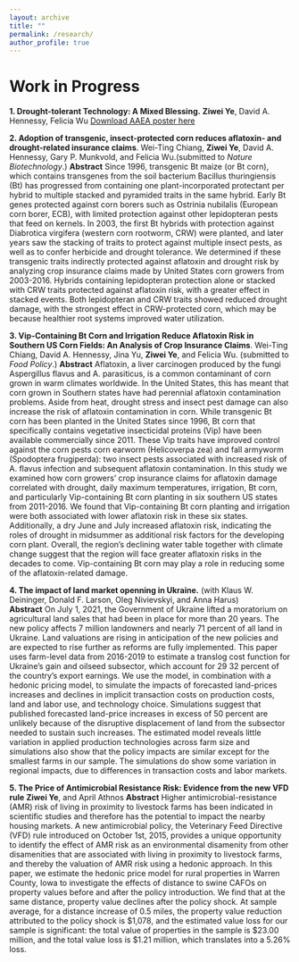 ```yaml
---
layout: archive
title: ""
permalink: /research/
author_profile: true
---
```


# Work in Progress
**1. Drought-tolerant Technology: A Mixed Blessing.** **Ziwei Ye**, David A. Hennessy, Felicia Wu
[Download AAEA poster here](http://ziweiye.github.io/files/full_v2.pdf)

**2. Adoption of transgenic, insect-protected corn reduces aflatoxin- and drought-related insurance claims**. Wei-Ting Chiang, **Ziwei Ye**, David A. Hennessy, Gary P. Munkvold, and Felicia Wu.(submitted to *Nature Biotechnology*.)
**Abstract** Since 1996, transgenic Bt maize (or Bt corn), which contains transgenes from the soil bacterium Bacillus thuringiensis (Bt) has progressed from containing one plant-incorporated protectant per hybrid to multiple stacked and pyramided traits in the same hybrid. Early Bt genes protected against corn borers such as Ostrinia nubilalis (European corn borer, ECB), with limited protection against other lepidopteran pests that feed on kernels. In 2003, the first Bt hybrids with protection against Diabrotica virgifera (western corn rootworm, CRW) were planted, and later years saw the stacking of traits to protect against multiple insect pests, as well as to confer herbicide and drought tolerance. We determined if these transgenic traits indirectly protected against aflatoxin and drought risk by analyzing crop insurance claims made by United States corn growers from 2003-2016. Hybrids containing lepidopteran protection alone or stacked with CRW traits protected against aflatoxin risk, with a greater effect in stacked events. Both lepidopteran and CRW traits showed reduced drought damage, with the strongest effect in CRW-protected corn, which may be because healthier root systems improved water utilization.

**3. Vip-Containing Bt Corn and Irrigation Reduce Aflatoxin Risk in Southern US Corn Fields: An Analysis of Crop Insurance Claims**. Wei-Ting Chiang, David A. Hennessy, Jina Yu, **Ziwei Ye**, and Felicia Wu. (submitted to *Food Policy*.)
**Abstract** Aflatoxin, a liver carcinogen produced by the fungi Aspergillus flavus and A. parasiticus, is a common contaminant of corn grown in warm climates worldwide. In the United States, this has meant that corn grown in Southern states have had perennial aflatoxin contamination problems. Aside from heat, drought stress and insect pest damage can also increase the risk of aflatoxin contamination in corn. While transgenic Bt corn has been planted in the United States since 1996, Bt corn that specifically contains vegetative insecticidal proteins (Vip) have been available commercially since 2011. These Vip traits have improved control against the corn pests corn earworm (Helicoverpa zea) and fall armyworm (Spodoptera frugiperda): two insect pests associated with increased risk of A. flavus infection and subsequent aflatoxin contamination. In this study we examined how corn growers’ crop insurance claims for aflatoxin damage correlated with drought, daily maximum temperatures, irrigation, Bt corn, and particularly Vip-containing Bt corn planting in six southern US states from 2011-2016. We found that Vip-containing Bt corn planting and irrigation were both associated with lower aflatoxin risk in these six states. Additionally, a dry June and July  increased aflatoxin risk, indicating the roles of drought in midsummer as additional risk factors for the developing corn plant. Overall, the region’s declining water table together with climate change suggest that the region will face greater aflatoxin risks in the decades to come. Vip-containing Bt corn may play a role in reducing some of the aflatoxin-related damage. 

**4. The impact of land market openning in Ukraine.** (with Klaus W. Deininger, Donald F. Larson, Oleg Nivievskyi, and Anna Harus)  
**Abstract** On July 1, 2021, the Government of Ukraine lifted a moratorium on agricultural land sales that had been in place for more than 20 years. The new policy affects 7 million landowners and nearly 71 percent of all land in Ukraine. Land valuations are rising in anticipation of the new policies and are expected to rise further as reforms are fully implemented. This paper uses farm-level data from 2016-2019 to estimate a translog cost function for Ukraine’s gain and oilseed subsector, which account for 29 32 percent of the country’s export earnings. We use the model, in combination with a hedonic pricing model, to simulate the impacts of forecasted land-prices increases and declines in implicit transaction costs on production costs, land and labor use, and technology choice. Simulations suggest that published forecasted land-price increases in excess of 50 percent are unlikely because of the disruptive displacement of land from the subsector needed to sustain such increases. The estimated model reveals little variation in applied production technologies across farm size and simulations also show that the policy impacts are similar except for the smallest farms in our sample. The simulations do show some variation in regional impacts, due to differences in transaction costs and labor markets.

**5. The Price of Antimicrobial Resistance Risk: Evidence from the new VFD rule** **Ziwei Ye**, and April Athnos
**Abstract** Higher antimicrobial-resistance (AMR) risk of living in proximity to livestock farms has been indicated in scientific studies and therefore has the potential to impact the nearby housing markets. A new antimicrobial policy, the Veterinary Feed Directive (VFD) rule introduced on October 1st, 2015, provides a unique opportunity to identify the effect of AMR risk as an environmental disamenity from other disamenities that are associated with living in proximity to livestock farms, and thereby the valuation of AMR risk using a hedonic approach. In this paper, we estimate the hedonic price model for rural properties in Warren County, Iowa to investigate the effects of distance to swine CAFOs on property values before and after the policy introduction. We find that at the same distance, property value declines after the policy shock. At sample average, for a distance increase of 0.5 miles, the property value reduction attributed to the policy shock is $1,078, and the estimated value loss for our sample is significant: the total value of properties in the sample is $23.00 million, and the total value loss is $1.21 million, which translates into a 5.26% loss. 



